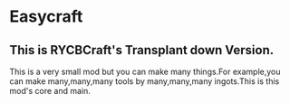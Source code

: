 # Easycraft



## This is RYCBCraft's Transplant down Version.
This is a very small mod but you can make many things.For example,you can make many,many,many tools by many,many,many ingots.This is this mod's core and main.
